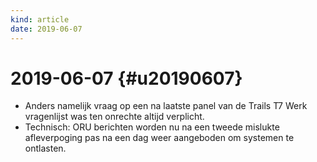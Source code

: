 ```yaml
---
kind: article
date: 2019-06-07
---
```

# 2019-06-07 {#u20190607}

* Anders namelijk vraag op een na laatste panel van de Trails T7 Werk vragenlijst was ten onrechte altijd verplicht.
* Technisch: ORU berichten worden nu na een tweede mislukte afleverpoging pas na een dag weer aangeboden om systemen te ontlasten.

